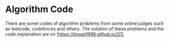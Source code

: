 # Algorithm Code
There are some codes of algorithm problems from some online judges such as leetcode, codeforces and others. The solution of these problems and the code explanation are  on [https://lingan1996.github.io/][1].


[1]: https://lingan1996.github.io/